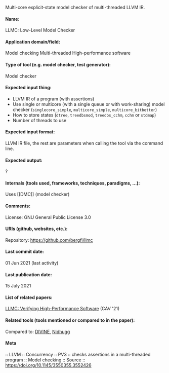 Multi-core explicit-state model checker of multi-threaded LLVM IR.

#### Name:
LLMC: Low-Level Model Checker

#### Application domain/field:
Model checking
Multi-threaded
High-performance software

#### Type of tool (e.g. model checker, test generator):
Model checker

#### Expected input thing:
- LLVM IR of a program (with assertions)
- Use single or multicore (with a single queue or with work-sharing) model checker (`singlecore_simple`, `multicore_simple`, `multicore_bitbetter`)
- How to store states (`dtree`, `treedbsmod`, `treedbs_cchm`, `cchm` or `stdmap`)
- Number of threads to use

#### Expected input format:
LLVM IR file, the rest are parameters when calling the tool via the command line.

#### Expected output:
?

#### Internals (tools used, frameworks, techniques, paradigms, ...):
Uses [[DMC]] (model checker)

#### Comments:
License: GNU General Public License 3.0

#### URIs (github, websites, etc.):
Repository: https://github.com/bergfi/llmc

#### Last commit date:
01 Jun 2021 (last activity)

#### Last publication date:
15 July 2021

#### List of related papers:
[LLMC: Verifying High-Performance Software](https://doi.org/10.1007/978-3-030-81688-9_32)  (CAV '21)

#### Related tools (tools mentioned or compared to in the paper):
Compared to: [DIVINE](../DIVINE.md), [Nidhugg](../Nidhugg.md)

#### Meta
:: LLVM
:: Concurrency
:: PV3 :: checks assertions in a multi-threaded program
:: Model checking
:: Source :: https://doi.org/10.1145/3550355.3552426
